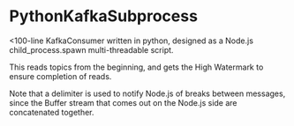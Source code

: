 # PythonKafkaSubprocess

<100-line KafkaConsumer written in python, designed as a Node.js child_process.spawn multi-threadable script.

This reads topics from the beginning, and gets the High Watermark to ensure completion of reads.

Note that a delimiter is used to notify Node.js of breaks between messages, since the Buffer stream that comes out on the Node.js side are concatenated together.
